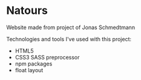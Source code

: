 # Natours
Website made from project of Jonas Schmedtmann

Technologies and tools I've used with this project:
  - HTML5
  - CSS3 SASS preprocessor
  - npm packages
  - float layout
